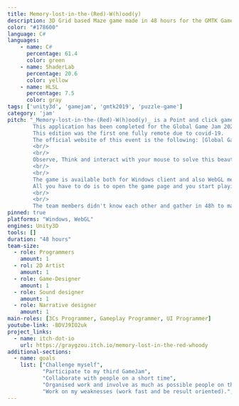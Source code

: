 ```yaml
---
title: Memory-lost-in-the-(Red)-W(h)ood(y)
description: 3D Grid based Maze game made in 48 hours for the GMTK GameJam 2019
color: "#178600"
language: C#
languages:
    - name: C#
      percentage: 61.4
      color: green
    - name: ShaderLab
      percentage: 20.6
      color: yellow
    - name: HLSL
      percentage: 7.5
      color: gray
tags: ['unity3d', 'gamejam', 'gmtk2019', 'puzzle-game']
category: 'jam'
pitch: "_Memory-lost-in-the-(Red)-W(h)ood(y)_ is a Point and click game. 
        This application has been completed for the Global Game Jam 2021 organized in January.
        This edition was the first one fully remote due to covid-19.
        The official website of this event is the following: [Global Game Jam](https://globalgamejam.org/).
        <br/>
        <br/>
        Observe, Think and interact with your mouse to solve this beautiful and relaxing game.
        <br/>
        <br/>
        The game is available both for Windows client and also WebGL meaning you don't need to download anything. 
        All you have to do is to open the game page and you start playing our game !
        <br/>
        <br/>
        The team members didn't know each other and gather in 48h to make that game."
pinned: true
platforms: "Windows, WebGL"
engines: Unity3D
tools: []
duration: "48 hours"
team-size:
  - role: Programmers
    amount: 1
  - rol: 2D Artist
    amount: 1
  - role: Game-Designer
    amount: 1
  - role: Sound designer
    amount: 1
  - role: Narrative designer
    amount: 1
main-roles: [3Cs Programmer, Gameplay Programmer, UI Programmer]
youtube-link: -BDVJ9IO2uk
project_links:
  - name: itch-dot-io
    url: https://graygzou.itch.io/memory-lost-in-the-red-whoody
additional-sections:
  - name: goals
    list: ["Challenge myself",
           "Participate to my third GameJam",
           "Collaborate with people on a short time",
           "Organised work and involve as much as possible people on the jam",
           "Work on my weaknesses (work fast and be result oriented).",]
---
```


<!---
Gregoire Boiron <gregoire.boiron@gmail.com>
Copyright (c) 2018-2021 Gregoire Boiron  All Rights Reserved.
--->

